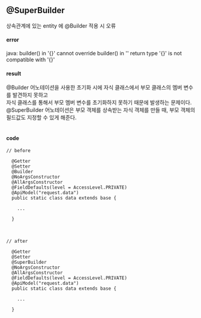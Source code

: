 
## @SuperBuilder



상속관계에 있는 entity 에 @Builder 적용 시 오류

#### error  <br>
java: builder() in '{}' cannot override builder() in '' return type '{}'  is not compatible with '{}'

#### result  <br>
@Builder 어노테이션을 사용한 초기화 시에 자식 클래스에서 부모 클래스의 멤버 변수를 발견하지 못하고 <br>
자식 클래스를 통해서 부모 멤버 변수를 초기화하지 못하기 때문에 발생하는 문제이다. <br>
@SuperBuilder 어노테이션은 부모 객체를 상속받는 자식 객체를 만들 때, 부모 객체의 필드값도 지정할 수 있게 해준다. <br>
 <br>

#### code

```
// before

  @Getter
  @Setter
  @Builder
  @NoArgsConstructor
  @AllArgsConstructor
  @FieldDefaults(level = AccessLevel.PRIVATE)
  @ApiModel("request.data")
  public static class data extends base {

    ...
  
  }
```
 <br>


```
// after

  @Getter
  @Setter
  @SuperBuilder
  @NoArgsConstructor
  @AllArgsConstructor
  @FieldDefaults(level = AccessLevel.PRIVATE)
  @ApiModel("request.data")
  public static class data extends base {

    ...
  
  }
```

  
